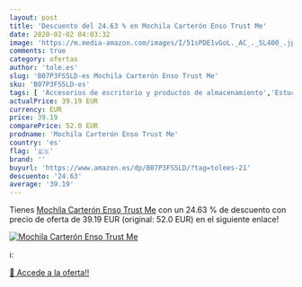 ```yaml
---
layout: post
title: 'Descuento del 24.63 % en Mochila Carterón Enso Trust Me'
date: 2020-02-02 04:03:32
image: 'https://m.media-amazon.com/images/I/51sPDE1vGoL._AC_._SL400_.jpg'
comments: true
category: ofertas
author: 'tole.es'
slug: 'B07P3FS5LD-es Mochila Carterón Enso Trust Me'
sku: 'B07P3FS5LD-es'
tags: [ 'Accesorios de escritorio y productos de almacenamiento','Estuches escolares','Herramientas de mano para jardinería','Jardinería','Jardín','Material de oficina','Materiales, organizadores y dispensadores de escritorio','Oficina y papelería','Tijeras de podar para jardinería','mochila', ]
actualPrice: 39.19 EUR
currency: EUR
price: 39.19
comparePrice: 52.0 EUR
prodname: 'Mochila Carterón Enso Trust Me'
country: 'es'
flag: '🇪🇸'
brand: ''
buyurl: 'https://www.amazon.es/dp/B07P3FS5LD/?tag=tolees-21'
descuento: '24.63'
average: '39.19'
---
```


Tienes [Mochila Carterón Enso Trust Me](https://www.amazon.es/dp/B07P3FS5LD/?tag=tolees-21) con un 24.63 % de descuento con precio de oferta de 39.19 EUR (original: 52.0 EUR) en el siguiente enlace!

[![Mochila Carterón Enso Trust Me](https://m.media-amazon.com/images/I/51sPDE1vGoL._AC_._SL400_.jpg)](https://www.amazon.es/dp/B07P3FS5LD/?tag=tolees-21)

ℹ️:


[🛒 Accede a la oferta!!](https://www.amazon.es/dp/B07P3FS5LD/?tag=tolees-21)
